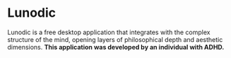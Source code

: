# Lunodic
 Lunodic is a free desktop application that integrates with the complex structure of the mind, opening layers of philosophical depth and aesthetic dimensions.
**This application was developed by an individual with ADHD.**
